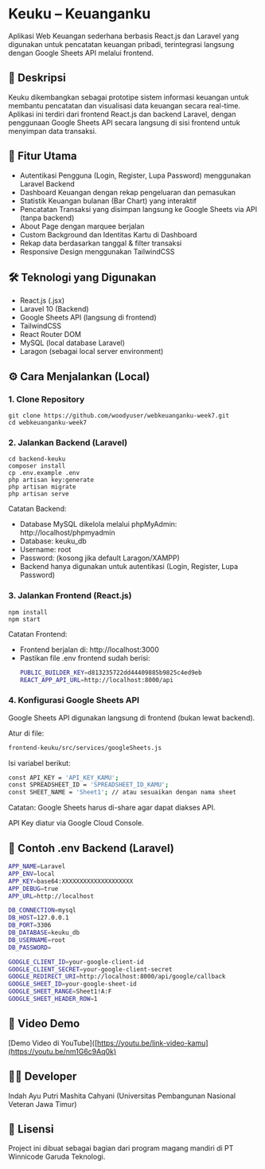 # Keuku – Keuanganku

Aplikasi Web Keuangan sederhana berbasis React.js dan Laravel yang digunakan untuk pencatatan keuangan pribadi, terintegrasi langsung dengan Google Sheets API melalui frontend.

## 📌 Deskripsi
Keuku dikembangkan sebagai prototipe sistem informasi keuangan untuk membantu pencatatan dan visualisasi data keuangan secara real-time. Aplikasi ini terdiri dari frontend React.js dan backend Laravel, dengan penggunaan Google Sheets API secara langsung di sisi frontend untuk menyimpan data transaksi.

## 🚀 Fitur Utama
- Autentikasi Pengguna (Login, Register, Lupa Password) menggunakan Laravel Backend
- Dashboard Keuangan dengan rekap pengeluaran dan pemasukan
- Statistik Keuangan bulanan (Bar Chart) yang interaktif
- Pencatatan Transaksi yang disimpan langsung ke Google Sheets via API (tanpa backend)
- About Page dengan marquee berjalan
- Custom Background dan Identitas Kartu di Dashboard
- Rekap data berdasarkan tanggal & filter transaksi
- Responsive Design menggunakan TailwindCSS

## 🛠️ Teknologi yang Digunakan
- React.js (.jsx)
- Laravel 10 (Backend)
- Google Sheets API (langsung di frontend)
- TailwindCSS
- React Router DOM
- MySQL (local database Laravel)
- Laragon (sebagai local server environment)

## ⚙️ Cara Menjalankan (Local)

### 1. Clone Repository
```
git clone https://github.com/woodyuser/webkeuanganku-week7.git
cd webkeuanganku-week7
```

### 2. Jalankan Backend (Laravel)
```
cd backend-keuku
composer install
cp .env.example .env
php artisan key:generate
php artisan migrate
php artisan serve
```

Catatan Backend:
- Database MySQL dikelola melalui phpMyAdmin: http://localhost/phpmyadmin
- Database: keuku_db
- Username: root
- Password: (kosong jika default Laragon/XAMPP)
- Backend hanya digunakan untuk autentikasi (Login, Register, Lupa Password)

### 3. Jalankan Frontend (React.js)
```
npm install
npm start
```

Catatan Frontend:
- Frontend berjalan di: http://localhost:3000
- Pastikan file .env frontend sudah berisi:
  ```bash
  PUBLIC_BUILDER_KEY=d813235722dd44409885b9825c4ed9eb
  REACT_APP_API_URL=http://localhost:8000/api
  ```

### 4. Konfigurasi Google Sheets API
Google Sheets API digunakan langsung di frontend (bukan lewat backend).

Atur di file:
```bash
frontend-keuku/src/services/googleSheets.js
```
  
Isi variabel berikut:
```bash
const API_KEY = 'API_KEY_KAMU';
const SPREADSHEET_ID = 'SPREADSHEET_ID_KAMU';
const SHEET_NAME = 'Sheet1'; // atau sesuaikan dengan nama sheet
```

Catatan:
Google Sheets harus di-share agar dapat diakses API.

API Key diatur via Google Cloud Console.

## 🔧 Contoh .env Backend (Laravel)
```bash
APP_NAME=Laravel
APP_ENV=local
APP_KEY=base64:XXXXXXXXXXXXXXXXXXXX
APP_DEBUG=true
APP_URL=http://localhost

DB_CONNECTION=mysql
DB_HOST=127.0.0.1
DB_PORT=3306
DB_DATABASE=keuku_db
DB_USERNAME=root
DB_PASSWORD=

GOOGLE_CLIENT_ID=your-google-client-id
GOOGLE_CLIENT_SECRET=your-google-client-secret
GOOGLE_REDIRECT_URI=http://localhost:8000/api/google/callback
GOOGLE_SHEET_ID=your-google-sheet-id
GOOGLE_SHEET_RANGE=Sheet1!A:F
GOOGLE_SHEET_HEADER_ROW=1
```

## 🔗 Video Demo 
[Demo Video di YouTube]([https://youtu.be/link-video-kamu](https://youtu.be/nm1G6c9Aq0k)

## 👨‍💻 Developer
Indah Ayu Putri Mashita Cahyani
(Universitas Pembangunan Nasional Veteran Jawa Timur)

## 📄 Lisensi
Project ini dibuat sebagai bagian dari program magang mandiri di PT Winnicode Garuda Teknologi.
